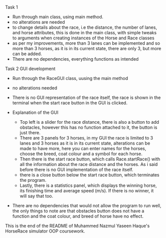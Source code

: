 Task 1
- Run through main class, using main method.
- no alterations are needed
- to change details about the race, i.e the distance, the number of lanes, and horse attributes, this is done in the main class, with simple tweaks to arguments when creating instances of the Horse and Race classes
- as per my improvements, more than 3 lanes can be implemented and so more than 3 horses, as it is in its current state, there are only 3, but more can be added.
- There are no dependencies, everything functions as intended

Task 2 GUI development
- Run through the RaceGUI class, uusing the main method
- no alterations needed
- There is no GUI representation of the race itself, the race is shown in the terminal when the start race button in the GUI is clicked.
- Explanation of the GUI
	- Top left is a slider for the race distance, there is also a button to add obstacles, however this has no function attached to it, the button is just there.
	- There are 3 panels for 3 horses, in my GUI the race is limited to 3 lanes and 3 horses as it is in its current state, alterations can be made to have more,
	here you can enter names for the horses, choose the breed, coat colour and a symbol for each horse.
	- Then there is the start race button, which calls Race.startRace() with all the information about the race distance and the horses. As i said before there is no GUI implementation of the race itself.
	- there is a close button below the start race button, which terminates the program.
	- Lastly, there is a statistics panel, which displays the winning horse, its finishing time and average speed (m/s). If there is no winner, it will say that too.

- There are no dependencies that would not allow the program to run well, the only things to note are that obstacles button does not have a function and the coat colour, and breed of horse have no effect.

This is the end of the README of Muhammed Nazmul Yaseen Haque's HorseRace simulator OOP coursework.

